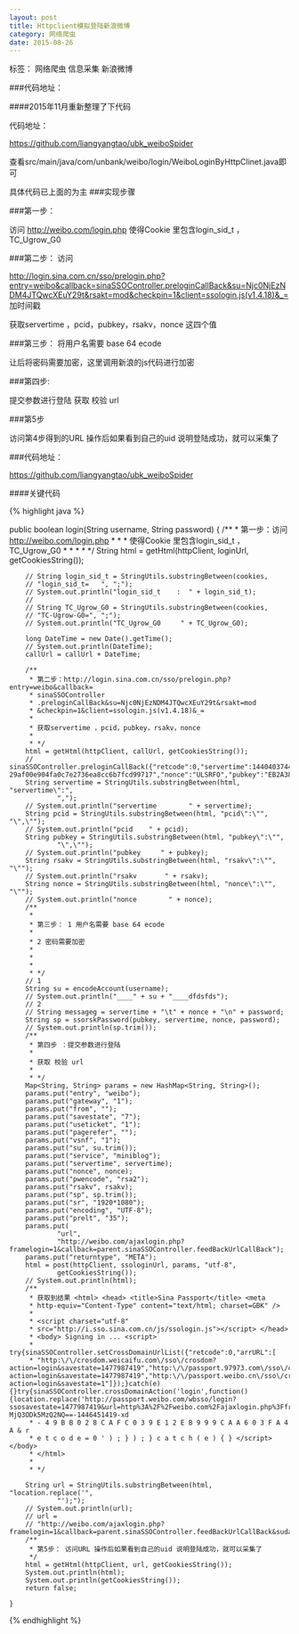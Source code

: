 ```yaml
---
layout: post
title: Httpclient模拟登陆新浪微博
category: 网络爬虫
date: 2015-08-26
---
```


标签： 网络爬虫 信息采集 新浪微博

<!-- more -->


###代码地址：

####2015年11月重新整理了下代码

代码地址：

https://github.com/liangyangtao/ubk_weiboSpider

查看src/main/java/com/unbank/weibo/login/WeiboLoginByHttpClinet.java即可

具体代码已上面的为主
###实现步骤

###第一步：

访问 http://weibo.com/login.php  使得Cookie 里包含login_sid_t ，TC_Ugrow_G0

###第二步：
访问

http://login.sina.com.cn/sso/prelogin.php?entry=weibo&callback=sinaSSOController.preloginCallBack&su=Njc0NjEzNDM4JTQwcXEuY29t&rsakt=mod&checkpin=1&client=ssologin.js(v1.4.18)&_=
加时间戳

获取servertime ，pcid，pubkey，rsakv，nonce 这四个值

###第三步：
 将用户名需要 base 64 ecode

 让后将密码需要加密，这里调用新浪的js代码进行加密

###第四步:

   提交参数进行登陆
   获取 校验 url

###第5步

   访问第4步得到的URL 操作后如果看到自己的uid 说明登陆成功，就可以采集了

###代码地址：

https://github.com/liangyangtao/ubk_weiboSpider


####关键代码

>
{% highlight  java %}

 public boolean login(String username, String password) {
		/**
		 * 第一步：访问 http://weibo.com/login.php
		 *
		 *
		 * 使得Cookie 里包含login_sid_t ，TC_Ugrow_G0
		 *
		 *
		 *
		 * */
		String html = getHtml(httpClient, loginUrl, getCookiesString());

		// String login_sid_t = StringUtils.substringBetween(cookies,
		// "login_sid_t=   ", ";");
		// System.out.println("login_sid_t    :  " + login_sid_t);
		//
		// String TC_Ugrow_G0 = StringUtils.substringBetween(cookies,
		// "TC-Ugrow-G0=", ";");
		// System.out.println("TC_Ugrow_G0     " + TC_Ugrow_G0);

		long DateTime = new Date().getTime();
		// System.out.println(DateTime);
		callUrl = callUrl + DateTime;

		/**
		 * 第二步：http://login.sina.com.cn/sso/prelogin.php?entry=weibo&callback=
		 * sinaSSOController
		 * .preloginCallBack&su=Njc0NjEzNDM4JTQwcXEuY29t&rsakt=mod
		 * &checkpin=1&client=ssologin.js(v1.4.18)&_=
		 *
		 * 获取servertime ，pcid，pubkey，rsakv，nonce
		 *
		 * */
		html = getHtml(httpClient, callUrl, getCookiesString());
		// sinaSSOController.preloginCallBack({"retcode":0,"servertime":1440403744,"pcid":"xd-29af00e904fa0c7e2736ea8cc6b7fcd99717","nonce":"ULSRFO","pubkey":"EB2A38568661887FA180BDDB5CABD5F21C7BFD59C090CB2D245A87AC253062882729293E5506350508E7F9AA3BB77F4333231490F915F6D63C55FE2F08A49B353F444AD3993CACC02DB784ABBB8E42A9B1BBFFFB38BE18D78E87A0E41B9B8F73A928EE0CCEE1F6739884B9777E4FE9E88A1BBE495927AC4A799B3181D6442443","rsakv":"1330428213","showpin":0,"exectime":10})
		String servertime = StringUtils.substringBetween(html, "servertime\":",
				",");
		// System.out.println("servertime        " + servertime);
		String pcid = StringUtils.substringBetween(html, "pcid\":\"", "\",\"");
		// System.out.println("pcid    " + pcid);
		String pubkey = StringUtils.substringBetween(html, "pubkey\":\"",
				"\",\"");
		// System.out.println("pubkey     " + pubkey);
		String rsakv = StringUtils.substringBetween(html, "rsakv\":\"", "\"");
		// System.out.println("rsakv       " + rsakv);
		String nonce = StringUtils.substringBetween(html, "nonce\":\"", "\"");
		// System.out.println("nonce        " + nonce);
		/**
		 *
		 * 第三步： 1 用户名需要 base 64 ecode
		 *
		 * 2 密码需要加密
		 *
		 *
		 *
		 * */
		// 1
		String su = encodeAccount(username);
		// System.out.println("____" + su + "____dfdsfds");
		// 2
		// String messageg = servertime + "\t" + nonce + "\n" + password;
		String sp = ssorskPassword(pubkey, servertime, nonce, password);
		// System.out.println(sp.trim());
		/**
		 * 第四步 ：提交参数进行登陆
		 *
		 * 获取 校验 url
		 *
		 * */
		Map<String, String> params = new HashMap<String, String>();
		params.put("entry", "weibo");
		params.put("gateway", "1");
		params.put("from", "");
		params.put("savestate", "7");
		params.put("useticket", "1");
		params.put("pagerefer", "");
		params.put("vsnf", "1");
		params.put("su", su.trim());
		params.put("service", "miniblog");
		params.put("servertime", servertime);
		params.put("nonce", nonce);
		params.put("pwencode", "rsa2");
		params.put("rsakv", rsakv);
		params.put("sp", sp.trim());
		params.put("sr", "1920*1080");
		params.put("encoding", "UTF-8");
		params.put("prelt", "35");
		params.put(
				"url",
				"http://weibo.com/ajaxlogin.php?framelogin=1&callback=parent.sinaSSOController.feedBackUrlCallBack");
		params.put("returntype", "META");
		html = post(httpClient, ssologinUrl, params, "utf-8",
				getCookiesString());
		// System.out.println(html);
		/**
		 * 获取到结果 <html> <head> <title>Sina Passport</title> <meta
		 * http-equiv="Content-Type" content="text/html; charset=GBK" />
		 *
		 * <script charset="utf-8"
		 * src="http://i.sso.sina.com.cn/js/ssologin.js"></script> </head>
		 * <body> Signing in ... <script>
		 * try{sinaSSOController.setCrossDomainUrlList({"retcode":0,"arrURL":[
		 * "http:\/\/crosdom.weicaifu.com\/sso\/crosdom?action=login&savestate=1477987419","http:\/\/passport.97973.com\/sso\/crossdomain?action=login&savestate=1477987419","http:\/\/passport.weibo.cn\/sso\/crossdomain?action=login&savestate=1"]});}catch(e){}try{sinaSSOController.crossDomainAction('login',function(){location.replace('http://passport.weibo.com/wbsso/login?ssosavestate=1477987419&url=http%3A%2F%2Fweibo.com%2Fajaxlogin.php%3Fframelogin%3D1%26callback%3Dparent.sinaSSOController.feedBackUrlCallBack&ticket=ST-MjQ3ODk5MzQ2NQ==-1446451419-xd
		 * - 4 9 B B 0 2 8 C A F C 0 3 9 E 1 2 E B 9 9 9 C A A 6 0 3 F A 4 A & r
		 * e t c o d e = 0 ' ) ; } ) ; } c a t c h ( e ) { } </script> </body>
		 * </html>
		 *
		 * */

		String url = StringUtils.substringBetween(html, "location.replace('",
				"');");
		// System.out.println(url);
		// url =
		// "http://weibo.com/ajaxlogin.php?framelogin=1&callback=parent.sinaSSOController.feedBackUrlCallBack&sudaref=weibo.com";
		/**
		 * 第5步： 访问URL 操作后如果看到自己的uid 说明登陆成功，就可以采集了
		 */
		html = getHtml(httpClient, url, getCookiesString());
		System.out.println(html);
		System.out.println(getCookiesString());
		return false;

	}


{% endhighlight %}




